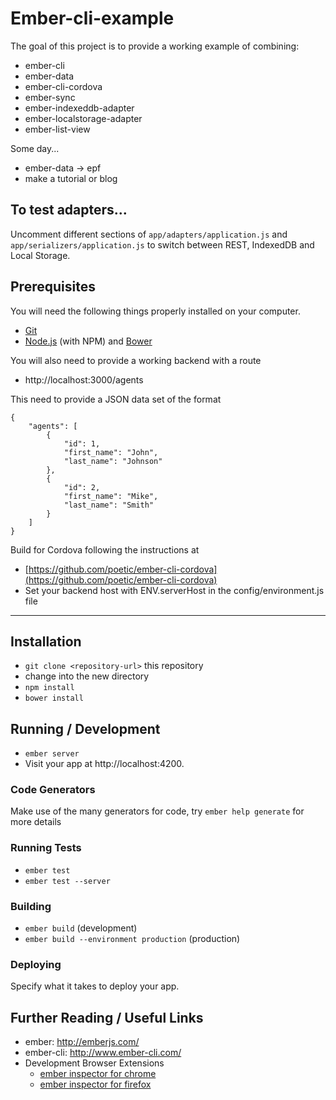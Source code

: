 # Ember-cli-example

The goal of this project is to provide a working example of combining:
* ember-cli
* ember-data
* ember-cli-cordova
* ember-sync
* ember-indexeddb-adapter
* ember-localstorage-adapter
* ember-list-view

Some day...
* ember-data -> epf
* make a tutorial or blog

## To test adapters...

Uncomment different sections of `app/adapters/application.js` and `app/serializers/application.js` to switch between REST, IndexedDB and Local Storage.

## Prerequisites

You will need the following things properly installed on your computer.

* [Git](http://git-scm.com/)
* [Node.js](http://nodejs.org/) (with NPM) and [Bower](http://bower.io/)

You will also need to provide a working backend with a route
* http://localhost:3000/agents

This need to provide a JSON data set of the format
```
{
	"agents": [
		{
			"id": 1,
			"first_name": "John",
			"last_name": "Johnson"
		},
		{
			"id": 2,
			"first_name": "Mike",
			"last_name": "Smith"
		}
	]
}
```

Build for Cordova following the instructions at
* [https://github.com/poetic/ember-cli-cordova](https://github.com/poetic/ember-cli-cordova)
* Set your backend host with ENV.serverHost in the config/environment.js file

----------------


## Installation

* `git clone <repository-url>` this repository
* change into the new directory
* `npm install`
* `bower install`

## Running / Development

* `ember server`
* Visit your app at http://localhost:4200.

### Code Generators

Make use of the many generators for code, try `ember help generate` for more details

### Running Tests

* `ember test`
* `ember test --server`

### Building

* `ember build` (development)
* `ember build --environment production` (production)

### Deploying

Specify what it takes to deploy your app.

## Further Reading / Useful Links

* ember: http://emberjs.com/
* ember-cli: http://www.ember-cli.com/
* Development Browser Extensions
  * [ember inspector for chrome](https://chrome.google.com/webstore/detail/ember-inspector/bmdblncegkenkacieihfhpjfppoconhi)
  * [ember inspector for firefox](https://addons.mozilla.org/en-US/firefox/addon/ember-inspector/)

